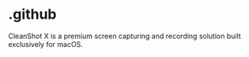 # .github
CleanShot X is a premium screen capturing and recording solution built exclusively for macOS.
